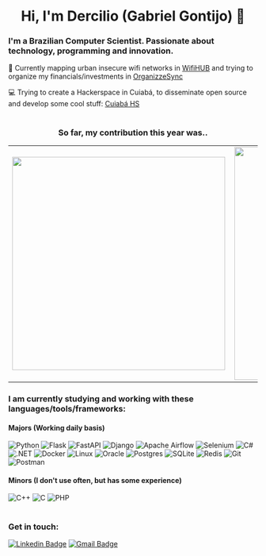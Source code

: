 <h1 align="center">Hi, I'm Dercilio (Gabriel Gontijo) 👋</h1>

<h3 align="left">I'm a Brazilian Computer Scientist. Passionate about technology, programming and innovation.</h3>

💾 Currently mapping urban insecure wifi networks in [WifiHUB](https://github.com/GGontijo/WiFiHub) and trying to organize my financials/investments in [OrganizzeSync](https://github.com/GGontijo/OrganizzeSync)

‍💻 Trying to create a Hackerspace in Cuiabá, to disseminate open source and develop some cool stuff: [Cuiabá HS](https://cuiaba-hackerspace.github.io/)

#

<div>
    <table>
     <h3 align="center">So far, my contribution this year was.. </h3>
    	<tr>
    		<td>
    			<img width="430px" align="left" src="https://github-readme-stats.vercel.app/api/top-langs/?username=GGontijo&layout=compact&theme=dark&hide_border=true"/>
    		</td>
    		<td>
    			<img width="470px" align="left" src="https://github-readme-stats.vercel.app/api?username=GGontijo&show_icons=true&theme=dark&hide_border=true"/>
    		</td>
    	</tr>
    </table>
</div>

### I am currently studying and working with these languages/tools/frameworks:

#### Majors (Working daily basis)
![Python](https://img.shields.io/badge/Python-3776AB?style=for-the-badge&logo=python&logoColor=white)
![Flask](https://img.shields.io/badge/Flask-000000?style=for-the-badge&logo=flask&logoColor=white)
![FastAPI](https://img.shields.io/badge/FastAPI-005571?style=for-the-badge&logo=fastapi&logoColor=white)
![Django](https://img.shields.io/badge/django-%23092E20.svg?style=for-the-badge&logo=django&logoColor=white)
![Apache Airflow](https://img.shields.io/badge/Airflow-017CEE?style=for-the-badge&logo=Apache%20Airflow&logoColor=white)
![Selenium](https://img.shields.io/badge/-selenium-%43B02A?style=for-the-badge&logo=selenium&logoColor=white)
![C#](https://img.shields.io/badge/c%23-%23239120.svg?style=for-the-badge&logo=c-sharp&logoColor=white)
![.NET](https://img.shields.io/badge/.NET-5C2D91?style=for-the-badge&logo=.net&logoColor=white)
![Docker](https://img.shields.io/badge/docker-%230db7ed.svg?style=for-the-badge&logo=docker&logoColor=white)
![Linux](https://img.shields.io/badge/Linux-FCC624?style=for-the-badge&logo=linux&logoColor=black)
![Oracle](https://img.shields.io/badge/Oracle-F80000?style=for-the-badge&logo=oracle&logoColor=white)
![Postgres](https://img.shields.io/badge/postgres-%23316192.svg?style=for-the-badge&logo=postgresql&logoColor=white)
![SQLite](https://img.shields.io/badge/SQLite-07405E?style=for-the-badge&logo=sqlite&logoColor=white)
![Redis](https://img.shields.io/badge/redis-%23DD0031.svg?&style=for-the-badge&logo=redis&logoColor=white)
![Git](https://img.shields.io/badge/git-%23F05033.svg?style=for-the-badge&logo=git&logoColor=white)
![Postman](https://img.shields.io/badge/Postman-FF6C37?style=for-the-badge&logo=Postman&logoColor=white)

#### Minors (I don't use often, but has some experience)

![C++](https://img.shields.io/badge/c++-%2300599C.svg?style=for-the-badge&logo=c%2B%2B&logoColor=white)
![C](https://img.shields.io/badge/c-%2300599C.svg?style=for-the-badge&logo=c&logoColor=white)
![PHP](https://img.shields.io/badge/php-%23777BB4.svg?style=for-the-badge&logo=php&logoColor=white)

#

### Get in touch:
[![Linkedin Badge](https://img.shields.io/badge/-Gabriel%20Gontijo-1c61bd?style=flat-square&logo=Linkedin&logoColor=white&link=https://www.linkedin.com/in/gabrieldercilio/)](https://www.linkedin.com/in/gabrieldercilio/)
[![Gmail Badge](https://img.shields.io/badge/-Gmail-c14438?style=flat-square&logo=Gmail&logoColor=white&link=mailto:gabrieldercilio08@gmail.com)](mailto:gabrieldercilio08@gmail.com)
